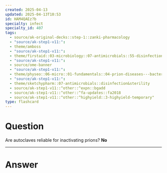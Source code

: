 ```yaml
---
created: 2025-04-13
updated: 2025-04-13T10:53
id: HAM4QAEz?b
specialty: infect
specialty_id: 407
tags:
  - source/ak-original-decks::step-1::zanki-pharmacology
  - "source/ak-step1-v11:": 
  - theme/amboss
  - "source/ak-step1-v11:": 
  - theme/firstaid::03-microbiology::07-antimicrobials::55-disinfection-&-sterilization
  - "source/ak-step1-v11:": 
  - source/ome-banner
  - "source/ak-step1-v11:": 
  - theme/physeo::06-micro::01-fundamentals::04-prion-diseases---bacterial-genetics
  - "source/ak-step1-v11:": 
  - theme/sketchypharm::07-antimicrobials::disinfection&sterility
  - source/ak-step1-v11::^other::^expn::bgadd
  - source/ak-step1-v11::^other::^fa-updates::fa2018
  - source/ak-step1-v11::^other::^highyield::3-highyield-temporary"
type: flashcard
---
```


# Question
Are autoclaves reliable for inactivating prions?   **No**

---

# Answer
